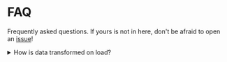 # FAQ

Frequently asked questions. If yours is not in here, don't be afraid to open an [issue](https://github.com/oanegros/MicroscopyNodes/issues)!

<details>
  <summary>How is data transformed on load?</summary>
The data is scaled to 0.02 blender-meter per pixel on an initial load and centered in x and y. If you reload an image with a differently scaled version, it will adapt itself to the initial scale. You can check the size in pixels, blender meters and micrometers in the `Axes` object.
</details>





